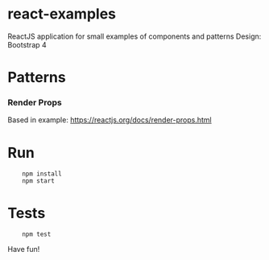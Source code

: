 # react-examples

ReactJS application for small examples of components and patterns
Design: Bootstrap 4

# Patterns
### Render Props
Based in example: https://reactjs.org/docs/render-props.html

# Run
```
    npm install
    npm start
```

# Tests
```
    npm test
```
Have fun!
